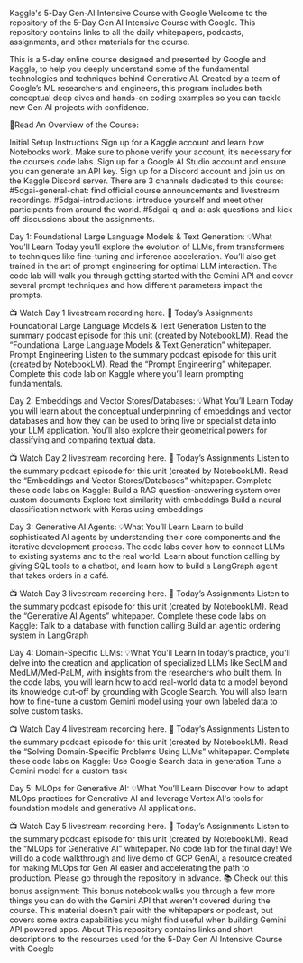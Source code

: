 Kaggle's 5-Day Gen-AI Intensive Course with Google
Welcome to the repository of the 5-Day Gen AI Intensive Course with Google. This repository contains links to all the daily whitepapers, podcasts, assignments, and other materials for the course.

This is a 5-day online course designed and presented by Google and Kaggle, to help you deeply understand some of the fundamental technologies and techniques behind Generative AI. Created by a team of Google’s ML researchers and engineers, this program includes both conceptual deep dives and hands-on coding examples so you can tackle new Gen AI projects with confidence.

📘Read An Overview of the Course:

Initial Setup Instructions
Sign up for a Kaggle account and learn how Notebooks work. Make sure to phone verify your account, it’s necessary for the course’s code labs.
Sign up for a Google AI Studio account and ensure you can generate an API key.
Sign up for a Discord account and join us on the Kaggle Discord server. There are 3 channels dedicated to this course:
#5dgai-general-chat: find official course announcements and livestream recordings.
#5dgai-introductions: introduce yourself and meet other participants from around the world.
#5dgai-q-and-a: ask questions and kick off discussions about the assignments.

Day 1: Foundational Large Language Models & Text Generation:
💡What You’ll Learn
Today you’ll explore the evolution of LLMs, from transformers to techniques like fine-tuning and inference acceleration. You’ll also get trained in the art of prompt engineering for optimal LLM interaction. The code lab will walk you through getting started with the Gemini API and cover several prompt techniques and how different parameters impact the prompts.

📺 Watch Day 1 livestream recording here.
🎒 Today’s Assignments
Foundational Large Language Models & Text Generation
Listen to the summary podcast episode for this unit (created by NotebookLM).
Read the “Foundational Large Language Models & Text Generation” whitepaper.
Prompt Engineering
Listen to the summary podcast episode for this unit (created by NotebookLM).
Read the “Prompt Engineering” whitepaper.
Complete this code lab on Kaggle where you’ll learn prompting fundamentals.

Day 2: Embeddings and Vector Stores/Databases:
💡What You’ll Learn
Today you will learn about the conceptual underpinning of embeddings and vector databases and how they can be used to bring live or specialist data into your LLM application. You’ll also explore their geometrical powers for classifying and comparing textual data.

📺 Watch Day 2 livestream recording here.
🎒 Today’s Assignments
Listen to the summary podcast episode for this unit (created by NotebookLM).
Read the “Embeddings and Vector Stores/Databases” whitepaper.
Complete these code labs on Kaggle:
Build a RAG question-answering system over custom documents
Explore text similarity with embeddings
Build a neural classification network with Keras using embeddings

Day 3: Generative AI Agents:
💡What You’ll Learn
Learn to build sophisticated AI agents by understanding their core components and the iterative development process. The code labs cover how to connect LLMs to existing systems and to the real world. Learn about function calling by giving SQL tools to a chatbot, and learn how to build a LangGraph agent that takes orders in a café.

📺 Watch Day 3 livestream recording here.
🎒 Today’s Assignments
Listen to the summary podcast episode for this unit (created by NotebookLM).
Read the “Generative AI Agents” whitepaper.
Complete these code labs on Kaggle:
Talk to a database with function calling
Build an agentic ordering system in LangGraph

Day 4: Domain-Specific LLMs:
💡What You’ll Learn
In today’s practice, you’ll delve into the creation and application of specialized LLMs like SecLM and MedLM/Med-PaLM, with insights from the researchers who built them. In the code labs, you will learn how to add real-world data to a model beyond its knowledge cut-off by grounding with Google Search. You will also learn how to fine-tune a custom Gemini model using your own labeled data to solve custom tasks.

📺 Watch Day 4 livestream recording here.
🎒 Today’s Assignments
Listen to the summary podcast episode for this unit (created by NotebookLM).
Read the “Solving Domain-Specific Problems Using LLMs” whitepaper.
Complete these code labs on Kaggle:
Use Google Search data in generation
Tune a Gemini model for a custom task

Day 5: MLOps for Generative AI:
💡What You’ll Learn
Discover how to adapt MLOps practices for Generative AI and leverage Vertex AI's tools for foundation models and generative AI applications.

📺 Watch Day 5 livestream recording here.
🎒 Today’s Assignments
Listen to the summary podcast episode for this unit (created by NotebookLM).
Read the “MLOps for Generative AI” whitepaper.
No code lab for the final day! We will do a code walkthrough and live demo of GCP GenAI, a resource created for making MLOps for Gen AI easier and accelerating the path to production. Please go through the repository in advance.
📚 Check out this bonus assignment: This bonus notebook walks you through a few more things you can do with the Gemini API that weren't covered during the course. This material doesn't pair with the whitepapers or podcast, but covers some extra capabilities you might find useful when building Gemini API powered apps.
About
This repository contains links and short descriptions to the resources used for the 5-Day Gen AI Intensive Course with Google
